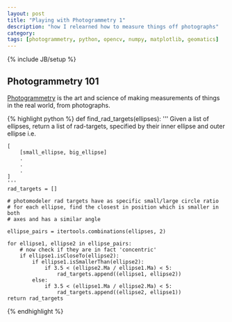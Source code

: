 ```yaml
---
layout: post
title: "Playing with Photogrammetry 1"
description: "how I relearned how to measure things off photographs"
category: 
tags: [photogrammetry, python, opencv, numpy, matplotlib, geomatics]
---
```

{% include JB/setup %}

## Photogrammetry 101

[Photogrammetry](http://en.wikipedia.org/wiki/Photogrammetry) is the art and
science of making measurements of things in the real world, from photographs.

{% highlight python %}
def find_rad_targets(ellipses):
    '''
    Given a list of ellipses, return a list of rad-targets, specified by their
    inner ellipse and outer ellipse i.e.

    [
        [small_ellipse, big_ellipse]
        .
        .
        .
    ]
    '''
    rad_targets = []

    # photomodeler rad targets have as specific small/large circle ratio
    # for each ellipse, find the closest in position which is smaller in both
    # axes and has a similar angle

    ellipse_pairs = itertools.combinations(ellipses, 2)

    for ellipse1, ellipse2 in ellipse_pairs:
        # now check if they are in fact 'concentric'
        if ellipse1.isCloseTo(ellipse2):
            if ellipse1.isSmallerThan(ellipse2):
                if 3.5 < (ellipse2.Ma / ellipse1.Ma) < 5:
                    rad_targets.append((ellipse1, ellipse2))
            else:
                if 3.5 < (ellipse1.Ma / ellipse2.Ma) < 5:
                    rad_targets.append((ellipse2, ellipse1))
    return rad_targets
{% endhighlight %}
